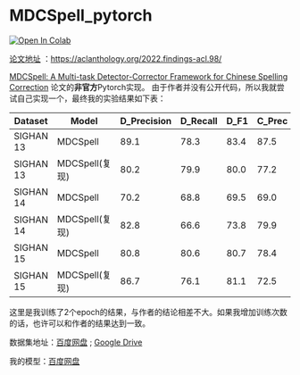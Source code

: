 # MDCSpell_pytorch

[![Open In Colab](https://colab.research.google.com/assets/colab-badge.svg)](https://colab.research.google.com/github/iioSnail/MDCSpell_pytorch/blob/main/MDCSpell.ipynb)

[论文地址](https://aclanthology.org/2022.findings-acl.98/) ：https://aclanthology.org/2022.findings-acl.98/

[MDCSpell: A Multi-task Detector-Corrector Framework for Chinese Spelling Correction](https://aclanthology.org/2022.findings-acl.98/) 论文的**非官方**Pytorch实现。 由于作者并没有公开代码，所以我就尝试自己实现一个，最终我的实验结果如下表：

| Dataset | Model | D_Precision | D_Recall | D_F1 | C_Prec | C_Rec | C_F1 |
|--|--|--|--|--|--|--|--|
| SIGHAN 13 | MDCSpell | 89.1 | 78.3| 83.4 | 87.5| 76.8 | 81.8 | 
| SIGHAN 13 | MDCSpell(复现) | 80.2 | 79.9| 80.0 | 77.2| 76.9 | 77.1 | 
| SIGHAN 14 | MDCSpell | 70.2 | 68.8| 69.5 | 69.0| 67.7 | 68.3 | 
| SIGHAN 14 | MDCSpell(复现) | 82.8 | 66.6| 73.8 | 79.9| 64.3 | 71.2 | 
| SIGHAN 15 | MDCSpell | 80.8 | 80.6| 80.7 | 78.4| 78.2 | 78.3 | 
| SIGHAN 15 | MDCSpell(复现) | 86.7 | 76.1| 81.1 | 72.5| 82.7 | 77.3 | 

这里是我训练了2个epoch的结果，与作者的结论相差不大。如果我增加训练次数的话，也许可以和作者的结果达到一致。


数据集地址：[百度网盘](https://pan.baidu.com/s/1x67LPiYAjLKhO1_2CI6aOA?pwd=skda) ; [Google Drive](https://drive.google.com/drive/folders/1dC09i57lobL91lEbpebDuUBS0fGz-LAk)

我的模型：[百度网盘](https://pan.baidu.com/s/1yxuQY8V3ZrmmYcJvTRkDmQ?pwd=pffg)




